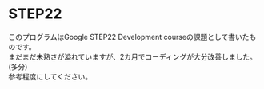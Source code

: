 # STEP22
このプログラムはGoogle STEP22 Development courseの課題として書いたものです。<br>
まだまだ未熟さが溢れていますが、2カ月でコーディングが大分改善しました。(多分)<br>
参考程度にしてください。
